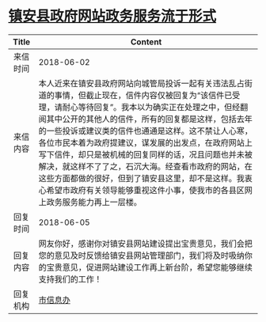 # <a href="http://www.shangluo.gov.cn/zmhd/ldxxxx.jsp?urltype=leadermail.LeaderMailContentUrl&wbtreeid=1112&leadermailid=4733">镇安县政府网站政务服务流于形式</a>
| Title |                                                                                                                                          Content                                                                                                                                           |
|:-----:|--------------------------------------------------------------------------------------------------------------------------------------------------------------------------------------------------------------------------------------------------------------------------------------------|
| 来信时间  | 2018-06-02                                                                                                                                                                                                                                                                                 |
| 来信内容  | 本人近来在镇安县政府网站向城管局投诉一起有关违法乱占街道的事情，但截止现在，信件内容仅被回复为“该信件已受理，请耐心等待回复”。我本以为确实正在处理之中，但经翻阅其中公开的其他人的信件，所有的回复都是这样，包括去年的一些投诉或建议类的信件也通通是这样。这不禁让人心寒，各位市民本着为政府提建议，谋发展的出发点，在政府网站上写下信件，却只是被机械的回复同样的话，况且问题也并未被解决，就这样不了了之，石沉大海。经查看市政府的网站，在这些方面都做的很好，但到了镇安县这里，却不是这样。我衷心希望市政府有关领导能够重视这件小事，使我市的各县区网上政务服务能力再上一层楼。 |
| 回复时间  | 2018-06-05                                                                                                                                                                                                                                                                                 |
| 回复内容  | 网友你好，感谢你对镇安县网站建设提出宝贵意见，我们会把您的意见及时反馈给镇安县网站管理部门，我们将及时吸纳你的宝贵意见，促进网站建设工作再上新台阶，希望您能够继续支持我们的工作！                                                                                                                                                                                                  |
| 回复机构  | <a href="../../categories/agencies/市信息办.md">市信息办</a>                                                                                                                                                                                                                                       |